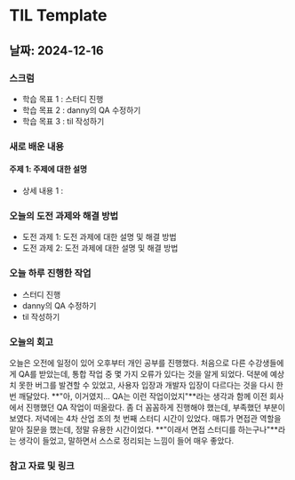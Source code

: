 # TIL Template

## 날짜: 2024-12-16

### 스크럼
- 학습 목표 1 : 스터디 진행
- 학습 목표 2 : danny의 QA 수정하기
- 학습 목표 3 : til 작성하기

### 새로 배운 내용
#### 주제 1: 주제에 대한 설명
- 상세 내용 1 : 

### 오늘의 도전 과제와 해결 방법
- 도전 과제 1: 도전 과제에 대한 설명 및 해결 방법
- 도전 과제 2: 도전 과제에 대한 설명 및 해결 방법

### 오늘 하루 진행한 작업
- 스터디 진행
- danny의 QA 수정하기
- til 작성하기

### 오늘의 회고
오늘은 오전에 일정이 있어 오후부터 개인 공부를 진행했다. 
처음으로 다른 수강생들에게 QA를 받았는데, 통합 작업 중 몇 가지 오류가 있다는 것을 알게 되었다. 
덕분에 예상치 못한 버그를 발견할 수 있었고, 사용자 입장과 개발자 입장이 다르다는 것을 다시 한번 깨달았다. 
**"아, 이거였지... QA는 이런 작업이었지"**라는 생각과 함께 이전 회사에서 진행했던 QA 작업이 떠올랐다. 
좀 더 꼼꼼하게 진행해야 했는데, 부족했던 부분이 보였다.
저녁에는 4차 산업 조의 첫 번째 스터디 시간이 있었다. 매튜가 면접관 역할을 맡아 질문을 했는데, 정말 유용한 시간이었다. 
**"이래서 면접 스터디를 하는구나"**라는 생각이 들었고, 말하면서 스스로 정리되는 느낌이 들어 매우 좋았다.

### 참고 자료 및 링크
